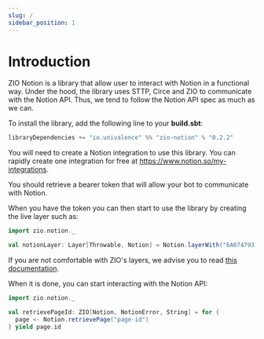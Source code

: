 ```yaml
---
slug: /
sidebar_position: 1
---
```


# Introduction

ZIO Notion is a library that allow user to interact with Notion in a functional way. Under the hood, the library uses
STTP, Circe and ZIO to communicate with the Notion API. Thus, we tend to follow the Notion API spec as much as we can.

To install the library, add the following line to your **build.sbt**:

```scala
libraryDependencies += "io.univalence" %% "zio-notion" % "0.2.2"
```

You will need to create a Notion integration to use this library. You can rapidly create one integration for free at
https://www.notion.so/my-integrations.

You should retrieve a bearer token that will allow your bot to communicate with Notion.

When you have the token you can then start to use the library by creating the live layer such as:

```scala
import zio.notion._

val notionLayer: Layer[Throwable, Notion] = Notion.layerWith("6A074793-D735-4BF6-9159-24351D239BBC")
```

If you are not comfortable with ZIO's layers, we advise you to read 
[this documentation](https://zio.dev/next/datatypes/contextual/zlayer).

When it is done, you can start interacting with the Notion API:

````scala
import zio.notion._

val retrievePageId: ZIO[Notion, NotionError, String] = for {
  page <- Notion.retrievePage("page-id")
} yield page.id
````